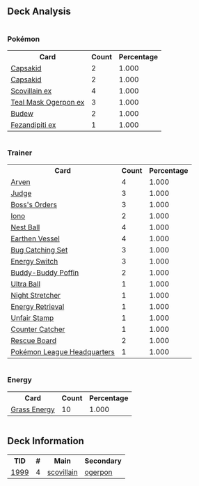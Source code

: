
## Deck Analysis

<div style="display: flex; flex-wrap: wrap;">
<div style="flex: 1; margin-right: 10px;">
<h3>Pokémon</h3><table><tr><th>Card</th><th>Count</th><th>Percentage</th></tr><tr><td rowspan='1'><a href='https://limitlesstcg.com/cards/SSP/12'>Capsakid</a></td><td>2</td><td>1.000</td></tr><tr><td rowspan='1'><a href='https://limitlesstcg.com/cards/SVI/28'>Capsakid</a></td><td>2</td><td>1.000</td></tr><tr><td rowspan='1'><a href='https://limitlesstcg.com/cards/TEF/22'>Scovillain ex</a></td><td>4</td><td>1.000</td></tr><tr><td rowspan='1'><a href='https://limitlesstcg.com/cards/TWM/25'>Teal Mask Ogerpon ex</a></td><td>3</td><td>1.000</td></tr><tr><td rowspan='1'><a href='https://limitlesstcg.com/cards/PRE/4'>Budew</a></td><td>2</td><td>1.000</td></tr><tr><td rowspan='1'><a href='https://limitlesstcg.com/cards/SFA/38'>Fezandipiti ex</a></td><td>1</td><td>1.000</td></tr></table>
</div><div style='flex: 1; margin-right: 10px;'><h3>Trainer</h3><table><tr><th>Card</th><th>Count</th><th>Percentage</th></tr><tr><td rowspan='1'><a href='https://limitlesstcg.com/cards/OBF/186'>Arven</a></td><td>4</td><td>1.000</td></tr><tr><td rowspan='1'><a href='https://limitlesstcg.com/cards/SVI/176'>Judge</a></td><td>3</td><td>1.000</td></tr><tr><td rowspan='1'><a href='https://limitlesstcg.com/cards/PAL/172'>Boss's Orders</a></td><td>3</td><td>1.000</td></tr><tr><td rowspan='1'><a href='https://limitlesstcg.com/cards/PAL/185'>Iono</a></td><td>2</td><td>1.000</td></tr><tr><td rowspan='1'><a href='https://limitlesstcg.com/cards/SVI/181'>Nest Ball</a></td><td>4</td><td>1.000</td></tr><tr><td rowspan='1'><a href='https://limitlesstcg.com/cards/PAR/163'>Earthen Vessel</a></td><td>4</td><td>1.000</td></tr><tr><td rowspan='1'><a href='https://limitlesstcg.com/cards/TWM/143'>Bug Catching Set</a></td><td>3</td><td>1.000</td></tr><tr><td rowspan='1'><a href='https://limitlesstcg.com/cards/SVI/173'>Energy Switch</a></td><td>3</td><td>1.000</td></tr><tr><td rowspan='1'><a href='https://limitlesstcg.com/cards/TEF/144'>Buddy-Buddy Poffin</a></td><td>2</td><td>1.000</td></tr><tr><td rowspan='1'><a href='https://limitlesstcg.com/cards/SVI/196'>Ultra Ball</a></td><td>1</td><td>1.000</td></tr><tr><td rowspan='1'><a href='https://limitlesstcg.com/cards/SFA/61'>Night Stretcher</a></td><td>1</td><td>1.000</td></tr><tr><td rowspan='1'><a href='https://limitlesstcg.com/cards/SVI/171'>Energy Retrieval</a></td><td>1</td><td>1.000</td></tr><tr><td rowspan='1'><a href='https://limitlesstcg.com/cards/TWM/165'>Unfair Stamp</a></td><td>1</td><td>1.000</td></tr><tr><td rowspan='1'><a href='https://limitlesstcg.com/cards/PAR/160'>Counter Catcher</a></td><td>1</td><td>1.000</td></tr><tr><td rowspan='1'><a href='https://limitlesstcg.com/cards/TEF/159'>Rescue Board</a></td><td>2</td><td>1.000</td></tr><tr><td rowspan='1'><a href='https://limitlesstcg.com/cards/OBF/192'>Pokémon League Headquarters</a></td><td>1</td><td>1.000</td></tr></table>
</div><div style='flex: 1; margin-right: 10px;'><h3>Energy</h3><table><tr><th>Card</th><th>Count</th><th>Percentage</th></tr><tr><td rowspan='1'><a href='https://limitlesstcg.com/cards/SVE/9'>Grass Energy</a></td><td>10</td><td>1.000</td></tr></table>
</div></div>

## Deck Information

<table>
<tr><th>TID</th><th>#</th><th>Main</th><th>Secondary</th></tr>
<tr><td><a href='https://limitlesstcg.com/tournaments/jp/1999'>1999</a></td><td>4</td><td><a href='https://limitlesstcg.com/decks/list/jp/29803'>scovillain</a></td><td><a href='https://limitlesstcg.com/decks/list/jp/29803'>ogerpon</a></td></tr></table>